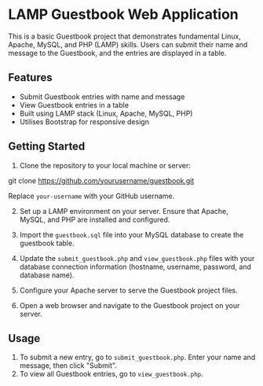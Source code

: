# LAMP Guestbook Web Application

This is a basic Guestbook project that demonstrates fundamental Linux, Apache, MySQL, and PHP (LAMP) skills. Users can submit their name and message to the Guestbook, and the entries are displayed in a table.

## Features

- Submit Guestbook entries with name and message
- View Guestbook entries in a table
- Built using LAMP stack (Linux, Apache, MySQL, PHP)
- Utilises Bootstrap for responsive design

## Getting Started

1. Clone the repository to your local machine or server:
  
  git clone https://github.com/yourusername/guestbook.git
  
  Replace `your-username` with your GitHub username.

2. Set up a LAMP environment on your server. Ensure that Apache, MySQL, and PHP are installed and configured.

3. Import the `guestbook.sql` file into your MySQL database to create the guestbook table.

4. Update the `submit_guestbook.php` and `view_guestbook.php` files with your database connection information (hostname, username, password, and database name).

5. Configure your Apache server to serve the Guestbook project files.

6. Open a web browser and navigate to the Guestbook project on your server.



## Usage

1. To submit a new entry, go to `submit_guestbook.php`. Enter your name and message, then click "Submit".
2. To view all Guestbook entries, go to `view_guestbook.php`.

